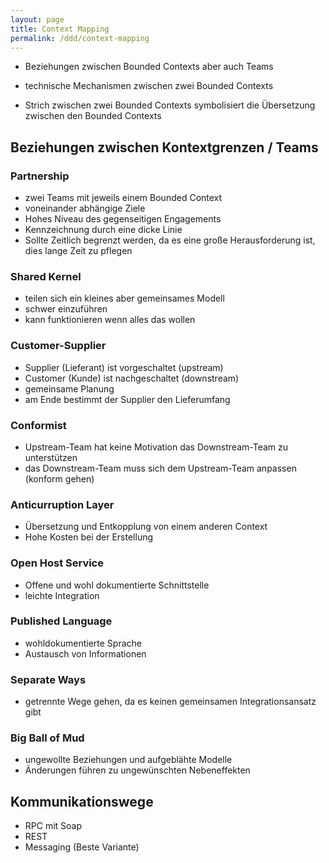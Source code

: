 ```yaml
---
layout: page
title: Context Mapping
permalink: /ddd/context-mapping
---
```


- Beziehungen zwischen Bounded Contexts aber auch Teams
- technische Mechanismen zwischen zwei Bounded Contexts

- Strich zwischen zwei Bounded Contexts symbolisiert die Übersetzung zwischen den Bounded Contexts


## Beziehungen zwischen Kontextgrenzen / Teams

### Partnership

- zwei Teams mit jeweils einem Bounded Context
- voneinander abhängige Ziele
- Hohes Niveau des gegenseitigen Engagements
- Kennzeichnung durch eine dicke Linie
- Sollte Zeitlich begrenzt werden, da es eine große Herausforderung ist, dies lange Zeit zu pflegen

### Shared Kernel

- teilen sich ein kleines aber gemeinsames Modell
- schwer einzuführen
- kann funktionieren wenn alles das wollen


### Customer-Supplier

- Supplier (Lieferant) ist vorgeschaltet (upstream)
- Customer (Kunde) ist nachgeschaltet (downstream)
- gemeinsame Planung
- am Ende bestimmt der Supplier den Lieferumfang


### Conformist

- Upstream-Team hat keine Motivation das Downstream-Team zu unterstützen
- das Downstream-Team muss sich dem Upstream-Team anpassen (konform gehen)

### Anticurruption Layer

- Übersetzung und Entkopplung von einem anderen Context
- Hohe Kosten bei der Erstellung

### Open Host Service

- Offene und wohl dokumentierte Schnittstelle
- leichte Integration

### Published Language

- wohldokumentierte Sprache
- Austausch von Informationen


### Separate Ways

- getrennte Wege gehen, da es keinen gemeinsamen Integrationsansatz gibt

### Big Ball of Mud

- ungewollte Beziehungen und aufgeblähte Modelle
- Änderungen führen zu ungewünschten Nebeneffekten


## Kommunikationswege

- RPC mit Soap
- REST
- Messaging (Beste Variante) 